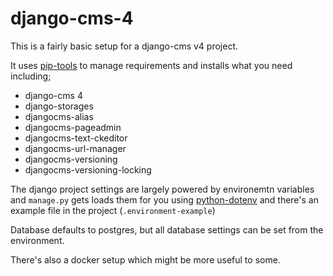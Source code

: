 # django-cms-4

This is a fairly basic setup for a django-cms v4 project.

It uses [pip-tools](https://github.com/jazzband/pip-tools) to manage requirements and installs what you need including;

* django-cms 4
* django-storages
* djangocms-alias
* djangocms-pageadmin
* djangocms-text-ckeditor
* djangocms-url-manager
* djangocms-versioning
* djangocms-versioning-locking

The django project settings are largely powered by environemtn variables and `manage.py` gets
loads them for you using [python-dotenv](https://pypi.org/project/python-dotenv/) and there's an example
file in the project (`.environment-example`)

Database defaults to postgres, but all database settings can be set from the environment.

There's also a docker setup which might be more useful to some.
